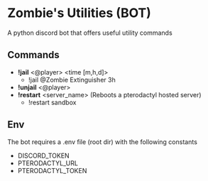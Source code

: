 # Zombie's Utilities (BOT)
A python discord bot that offers useful utility commands

## Commands
- **!jail** <@player> <time [m,h,d]>
  - !jail @Zombie Extinguisher 3h
- **!unjail** <@player>
- **!restart** <server_name> (Reboots a pterodactyl hosted server)
  - !restart sandbox
  
 ## Env
 The bot requires a .env file (root dir) with the following constants
 - DISCORD_TOKEN
 - PTERODACTYL_URL
 - PTERODACTYL_TOKEN
